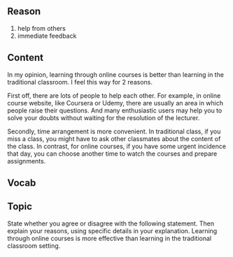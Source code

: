 ## Reason
1. help from others
2. immediate feedback

## Content
In my opinion, learning through online courses is better than learning in the traditional classroom. I feel this way for 2 reasons.

First off, there are lots of people to help each other. For example, in online course website, like Coursera or Udemy, there are usually an area in which people raise their questions. And many enthusiastic users may help you to solve your doubts without waiting for the resolution of the lecturer.

Secondly, time arrangement is more convenient. In traditional class, if you miss a class, you might have to ask other classmates about the content of the class. In contrast, for online courses, if you have some urgent incidence that day, you can choose another time to watch the courses and prepare assignments. 

## Vocab

## Topic
State whether you agree or disagree with the following statement. Then explain your reasons, using specific details in your explanation. Learning through online courses is more effective than learning in the traditional classroom setting.

